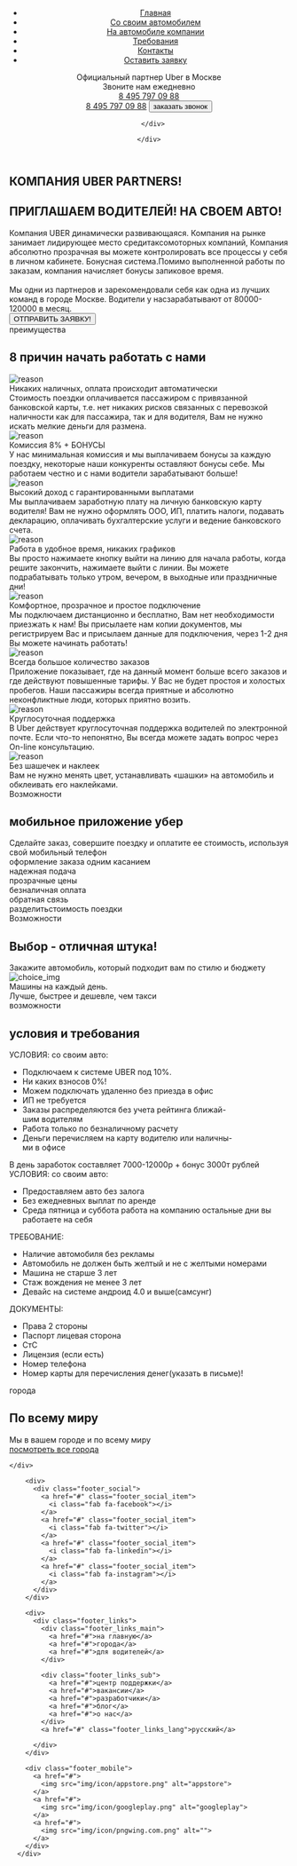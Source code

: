 <!doctype html>
<html lang="en">

<head>
  <!-- Required meta tags -->
  <meta charset="utf-8">
  <meta name="viewport" content="width=device-width, initial-scale=1">

  <!-- Bootstrap CSS -->


  <title>Boot</title>

  <link rel="stylesheet" href="css/fonts.css">
  <link rel="stylesheet" href="css/style.min.css">
  <link rel="stylesheet" href="css/bootstrap-reboot.min.css">
  <link rel="stylesheet" href="css/bootstrap-grid.min.css">
  <script src="https://kit.fontawesome.com/66ee52da8c.js" crossorigin="anonymous"></script>
</head>

<body>
  <header>
    <nav>
      <div class="container">
        <ul class="menu">
          <li class="menu_item"><a href="#" class="menu_link">Главная</a> </li>
          <li class="menu_item"><a href="#require" class="menu_link">Со своим автомобилем</a></li>
          <li class="menu_item"><a href="#require" class="menu_link">На автомобиле компании</a></li>
          <li class="menu_item"><a href="#" class="menu_link">Требования</a></li>
          <li class="menu_item"><a href="#" class="menu_link"> Контакты</a></li>
          <li class="menu_item"><a href="#" class="menu_link"> Оставить заявку</a></li>
        </ul>
      </div>
      <div class="hamburger">
        <span></span>
        <span></span>
        <span></span>
      </div>
    </nav>
    <div class="subheader">
      <div class="container">
        <div class="row">
          <div class=" col-6 col-md-4 offset-md-1">
            <a href="#" class="subheader_logo">
              <img src="img/bg/Uber.png" alt="">
            </a>
            <div class="subheader_official">Официальный партнер Uber в Москве</div>
          </div>
          <div class="xs-hidden col-md-3 offset-md-1 col-xl-2 offset-xl-2">
            <div class="subheader_call">Звоните нам ежедневно</div>
            <a href="tel:+74957970988" class="subheader_phone">8 495 797 09 88</a>
          </div>
          <div class="col-6 col-md-3">
            <a href="tel:+74957970988" class="xs-visible subheader_phone">8 495 797 09 88</a>
            <button class="subheader_btn">заказать звонок</button>
          </div>
        </div>

      </div>
      
    </div>

  </header>
  <section class="promo">
    <div class="container">
      <div class="row">
        <div class="col-md-12 offset-md-0 col-lg-10 offset-lg-1">
          <h1 class="promo_header">КОМПАНИЯ UBER PARTNERS!</h1>
          <h2 class="promo_subheader">ПРИГЛАШАЕМ ВОДИТЕЛЕЙ! НА СВОЕМ АВТО!</h2>
          <div class="promo_descr">Компания UBER динамически развивающаяся. Компания на рынке занимает лидирующее место
            средитаксомоторных компаний, Компания абсолютно прозрачная вы можете контролировать все процессы у себя в
            личном кабинете. Бонуcная система.Помимо выполненной работы по заказам, компания начисляет бонусы запиковое
            время.<br><br>Мы одни из партнеров и зарекомендовали себя как одна из лучших команд в городе Москве.
            Водители у насзарабатывают от 80000- 120000 в месяц.</div>
          <button class="promo_btn">ОТПРАВИТЬ ЗАЯВКУ!</button>
        </div>
      </div>
    </div>
  </section>

  <section class="reasons">
    <div class="container">
      <div class="label">преимущества</div>
      <h2 class="title">8 причин начать работать с нами</h2>
      <div class="row">
        <div class="col-md-6">
          <div class="reasons_block">
            <div class="reasons_round">
              <img src="img/icon/Иконка.png" alt="reason">
            </div>
            <div class="reasons_descr">
              <div class="reasons_subtitle">Никаких наличных, оплата происходит автоматически</div>
              <div class="reasons_text">
                Стоимость поездки оплачивается пассажиром с привязанной банковской карты, т.е. нет никаких рисков
                связанных с перевозкой наличности как для пассажира, так и для водителя, Вам не нужно искать мелкие
                деньги для размена.
              </div>
            </div>
          </div>
        </div>
        <div class="col-md-6">
          <div class="reasons_block">
            <div class="reasons_round">
              <img src="img/icon/Rectangle.png" alt="reason">
            </div>
            <div class="reasons_descr">
              <div class="reasons_subtitle">Комиссия 8% + БОНУСЫ</div>
              <div class="reasons_text">
                У нас минимальная комиссия и мы выплачиваем бонусы за каждую поездку, некоторые наши конкуренты
                оставляют бонусы себе. Мы работаем честно и с нами водители зарабатывают больше!
              </div>
            </div>
          </div>
        </div>
        <div class="col-md-6">
          <div class="reasons_block">
            <div class="reasons_round">
              <img src="img/icon/key.png" alt="reason">
            </div>
            <div class="reasons_descr">
              <div class="reasons_subtitle">Высокий доход с гарантированными выплатами</div>
              <div class="reasons_text">
                Мы выплачиваем заработную плату на личную банковскую карту водителя! Вам не нужно оформлять ООО, ИП,
                платить налоги, подавать декларацию, оплачивать бухгалтерские услуги и ведение банковского счета.
              </div>
            </div>
          </div>
        </div>
        <div class="col-md-6">
          <div class="reasons_block">
            <div class="reasons_round">
              <img src="img/icon/fon.png" alt="reason">
            </div>
            <div class="reasons_descr">
              <div class="reasons_subtitle">Работа в удобное время, никаких графиков</div>
              <div class="reasons_text">
                Вы просто нажимаете кнопку выйти на линию для начала работы, когда решите закончить, нажимаете выйти с
                линии. Вы можете подрабатывать только утром, вечером, в выходные или праздничные дни!
              </div>
            </div>
          </div>
        </div>
        <div class="col-md-6">
          <div class="reasons_block">
            <div class="reasons_round">
              <img src="img/icon/tel.png" alt="reason">
            </div>
            <div class="reasons_descr">
              <div class="reasons_subtitle">Комфортное, прозрачное и простое подключение</div>
              <div class="reasons_text">
                Мы подключаем дистанционно и бесплатно, Вам нет необходимости приезжать к нам! Вы присылаете нам копии
                документов, мы регистрируем Вас и присылаем данные для подключения, через 1-2 дня Вы можете начинать
                работать!
              </div>
            </div>
          </div>
        </div>
        <div class="col-md-6">
          <div class="reasons_block">
            <div class="reasons_round">
              <img src="img/icon/Иконка1.png" alt="reason">
            </div>
            <div class="reasons_descr">
              <div class="reasons_subtitle">Всегда большое количество заказов</div>
              <div class="reasons_text">
                Приложение показывает, где на данный момент больше всего заказов и где действуют повышенные тарифы. У
                Вас не будет простоя и холостых пробегов. Наши пассажиры всегда приятные и абсолютно неконфликтные люди,
                которых приятно возить.
              </div>
            </div>
          </div>
        </div>
        <div class="col-md-6">
          <div class="reasons_block">
            <div class="reasons_round">
              <img src="img/icon/cart.png" alt="reason">
            </div>
            <div class="reasons_descr">
              <div class="reasons_subtitle">Круглосуточная поддержка</div>
              <div class="reasons_text">
                В Uber действует круглосуточная поддержка водителей по электронной почте. Если что-то непонятно, Вы
                всегда можете задать вопрос через On-line консультацию.
              </div>
            </div>
          </div>
        </div>
        <div class="col-md-6">
          <div class="reasons_block">
            <div class="reasons_round">
              <img src="img/icon/car.png" alt="reason">
            </div>
            <div class="reasons_descr">
              <div class="reasons_subtitle">Без шашечек и наклеек</div>
              <div class="reasons_text">
                Вам не нужно менять цвет, устанавливать «шашки» на автомобиль и обклеивать его наклейками.
              </div>
            </div>
          </div>
        </div>
      </div>
    </div>
  </section>

  <section class="mobile">
    <div class="container">
      <div class="label">Возможности</div>
      <h2 class="title">мобильное приложение убер</h2>
      <div class="subtitle">Сделайте заказ, совершите поездку и оплатите ее стоимость, используя свой мобильный телефон
      </div>
      <div class="row">
        <div class="col-md-4">
          <div class="mobile_item mobile_item_1">
            <div class="mobile_item_subtitle">оформление заказа одним касанием</div>
            <div class="mobile_item_plus"></div>
          </div>
        </div>
        <div class="col-md-4">
          <div class="mobile_item mobile_item_2">
            <div class="mobile_item_subtitle">надежная подача</div>
            <div class="mobile_item_plus"></div>
          </div>
        </div>
        <div class="col-md-4">
          <div class="mobile_item mobile_item_3">
            <div class="mobile_item_subtitle">прозрачные цены</div>
            <div class="mobile_item_plus"></div>
          </div>
        </div>
        <div class="col-md-4">
          <div class="mobile_item mobile_item_4">
            <div class="mobile_item_subtitle">безналичная оплата</div>
            <div class="mobile_item_plus"></div>
          </div>
        </div>
        <div class="col-md-4">
          <div class="mobile_item mobile_item_5">
            <div class="mobile_item_subtitle">обратная связь</div>
            <div class="mobile_item_plus"></div>
          </div>
        </div>
        <div class="col-md-4 ">
          <div class="mobile_item mobile_item_6">
            <div class="mobile_item_subtitle">разделитьстоимость поездки</div>
            <div class="mobile_item_plus"></div>
          </div>
        </div>
      </div>
    </div>
  </section>

  <section class="choice">
    <div class="container">
      <div class="label label_white">Возможности</div>
      <h2 class="title title_white">Выбор - отличная штука!</h2>
      <div class="subtitle subtitle_white">
        Закажите автомобиль, который подходит вам по стилю и бюджету
      </div>
      <img src="img/bg/car1.png" alt="choice_img" class="choice_img">
      <div class="choice_descr">
        Машины на каждый день.<br>
        Лучше, быстрее и дешевле, чем такси
      </div>
    </div>
  </section>

  <section class="require" id="require">
    <div class="container">
      <div class="label">возможности</div>
      <h2 class="title">условия и требования</h2>
      <div class="row">
        <div class="col-md-6">
          <div class="require_block">
            <div class="require_title">УСЛОВИЯ: со своим авто:</div>
            <ul class="require_list">
              <li>Подключаем к системе UBER под 10%.</li>
              <li>Ни каких взносов 0%!</li>
              <li>Можем подключать удаленно без приезда в офис</li>
              <li>ИП не требуется</li>
              <li>Заказы распределяются без учета рейтинга ближай-<br>
                шим водителям</li>
              <li>Работа только по безналичному расчету</li>
              <li>Деньги перечисляем на карту водителю или наличны-<br>
                ми в офисе</li>
            </ul>
            <div class="require_descr">В день заработок составляет 7000-12000р + бонус 3000т рублей</div>
          </div>
        </div>
        <div class="col-md-6">
          <div class="require_block">
            <div class="require_title">УСЛОВИЯ: со своим авто:</div>
            <ul class="require_list">
              <li>Предоставляем авто без залога</li>
              <li>Без ежедневных выплат по аренде</li>
              <li>Среда пятница и суббота работа на компанию остальные дни вы работаете на себя</li>
            </ul>
          </div>
        </div>
        <div class="col-md-6">
          <div class="require_block require_block_nbm warning">
            <div class="require_title">ТРЕБОВАНИЕ:</div>
            <ul class="require_list">
              <li>Наличие автомобиля без рекламы</li>
              <li>Автомобиль не должен быть желтый и не с желтыми
                номерами</li>
              <li>Машина не старше 3 лет</li>
              <li>Стаж вождения не менее 3 лет</li>
              <li>Девайс на системе андроид 4.0 и выше(самсунг)</li>
            </ul>
          </div>
        </div>
        <div class="col-md-6">
          <div class="require_block require_block_nbm warning">
            <div class="require_title">ДОКУМЕНТЫ:</div>
            <ul class="require_list">
              <li>Права 2 стороны</li>
              <li>Паспорт лицевая сторона</li>
              <li>СтС</li>
              <li>Лицензия (если есть)</li>
              <li>Номер телефона</li>
              <li>Номер карты для перечисления денег(указать в письме)!</li>
            </ul>
          </div>
        </div>
      </div>
    </div>
  </section>

  <section class="world">
    <div class="container">
      <div class="label label_write label_min">города</div>
      <h2 class="title title_write">По всему миру</h2>
      <div class="subtitle subtitle_write">
        Мы в вашем городе и по всему миру
      </div>
      <a href="#" class="world_link">посмотреть все города</a>


    </div>
  </section>
  <footer>
    <div class="footer_divider"></div>
    <div class="footer_wrapper">
      
        <div>
          <div class="footer_social">
            <a href="#" class="footer_social_item">
              <i class="fab fa-facebook"></i>
            </a>
            <a href="#" class="footer_social_item">
              <i class="fab fa-twitter"></i>
            </a>
            <a href="#" class="footer_social_item">
              <i class="fab fa-linkedin"></i>
            </a>
            <a href="#" class="footer_social_item">
              <i class="fab fa-instagram"></i>
            </a>
          </div>
        </div>

        <div>
          <div class="footer_links">
            <div class="footer_links_main">
              <a href="#">на главную</a>
              <a href="#">города</a>
              <a href="#">для водителей</a>
            </div>

            <div class="footer_links_sub">
              <a href="#">центр поддержки</a>
              <a href="#">вакансии</a>
              <a href="#">разработчики</a>
              <a href="#">блог</a>
              <a href="#">о нас</a>
            </div>
            <a href="#" class="footer_links_lang">русский</a>

          </div>
        </div>

        <div class="footer_mobile">
          <a href="#">
            <img src="img/icon/appstore.png" alt="appstore">
          </a>
          <a href="#">
            <img src="img/icon/googleplay.png" alt="googleplay">
          </a>
          <a href="#">
            <img src="img/icon/pngwing.com.png" alt="">
          </a>
        </div>
      </div>
    
  </footer>
  <script src="js/index.js"></script>

  <!-- Optional JavaScript; choose one of the two! -->

  <!-- Option 1: Bootstrap Bundle with Popper -->
  <script src="https://cdn.jsdelivr.net/npm/bootstrap@5.1.3/dist/js/bootstrap.bundle.min.js"
    integrity="sha384-ka7Sk0Gln4gmtz2MlQnikT1wXgYsOg+OMhuP+IlRH9sENBO0LRn5q+8nbTov4+1p"
    crossorigin="anonymous"></script>

  <!-- Option 2: Separate Popper and Bootstrap JS -->
  <!--
    <script src="https://cdn.jsdelivr.net/npm/@popperjs/core@2.10.2/dist/umd/popper.min.js" integrity="sha384-7+zCNj/IqJ95wo16oMtfsKbZ9ccEh31eOz1HGyDuCQ6wgnyJNSYdrPa03rtR1zdB" crossorigin="anonymous"></script>
    <script src="https://cdn.jsdelivr.net/npm/bootstrap@5.1.3/dist/js/bootstrap.min.js" integrity="sha384-QJHtvGhmr9XOIpI6YVutG+2QOK9T+ZnN4kzFN1RtK3zEFEIsxhlmWl5/YESvpZ13" crossorigin="anonymous"></script>
    -->
</body>

</html>
